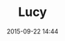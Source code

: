 ---
layout: artwork
title: Lucy
surface: png
link: https://commons.wikimedia.org/wiki/File:Lucy_blackbg.jpg
source: wikipedia
name: luca corsato
image_url: /images/paintings/lucy.png
image_thumb_url: /images/paintings/lucy.png
date:   2015-09-22 14:44
tags: archeostickers female
---